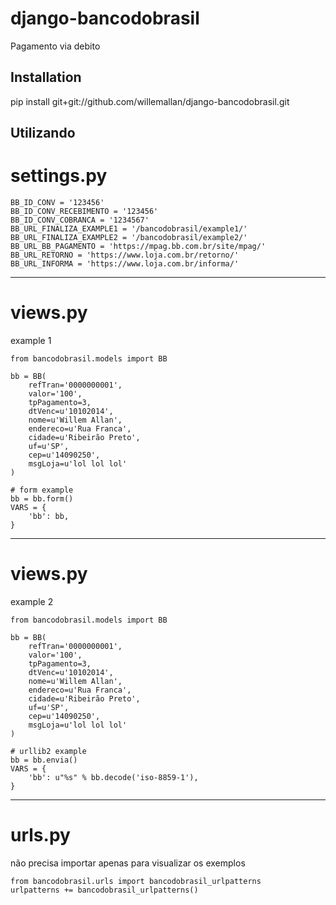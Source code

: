 django-bancodobrasil
========================

Pagamento via debito

Installation
------------

pip install git+git://github.com/willemallan/django-bancodobrasil.git


Utilizando
-----

# settings.py

    BB_ID_CONV = '123456'
    BB_ID_CONV_RECEBIMENTO = '123456'
    BB_ID_CONV_COBRANCA = '1234567'
    BB_URL_FINALIZA_EXAMPLE1 = '/bancodobrasil/example1/'
    BB_URL_FINALIZA_EXAMPLE2 = '/bancodobrasil/example2/'
    BB_URL_BB_PAGAMENTO = 'https://mpag.bb.com.br/site/mpag/'
    BB_URL_RETORNO = 'https://www.loja.com.br/retorno/'
    BB_URL_INFORMA = 'https://www.loja.com.br/informa/'

-----
# views.py

example 1

    from bancodobrasil.models import BB

    bb = BB(
        refTran='0000000001',
        valor='100',
        tpPagamento=3,
        dtVenc=u'10102014',
        nome=u'Willem Allan',
        endereco=u'Rua Franca',
        cidade=u'Ribeirão Preto',
        uf=u'SP',
        cep=u'14090250',
        msgLoja=u'lol lol lol'
    )

    # form example
    bb = bb.form()
    VARS = {
        'bb': bb,
    }



-----
# views.py

example 2

    from bancodobrasil.models import BB

    bb = BB(
        refTran='0000000001',
        valor='100',
        tpPagamento=3,
        dtVenc=u'10102014',
        nome=u'Willem Allan',
        endereco=u'Rua Franca',
        cidade=u'Ribeirão Preto',
        uf=u'SP',
        cep=u'14090250',
        msgLoja=u'lol lol lol'
    )

    # urllib2 example
    bb = bb.envia()
    VARS = {
        'bb': u"%s" % bb.decode('iso-8859-1'),
    }



-----
# urls.py

não precisa importar apenas para visualizar os exemplos

    from bancodobrasil.urls import bancodobrasil_urlpatterns
    urlpatterns += bancodobrasil_urlpatterns()








